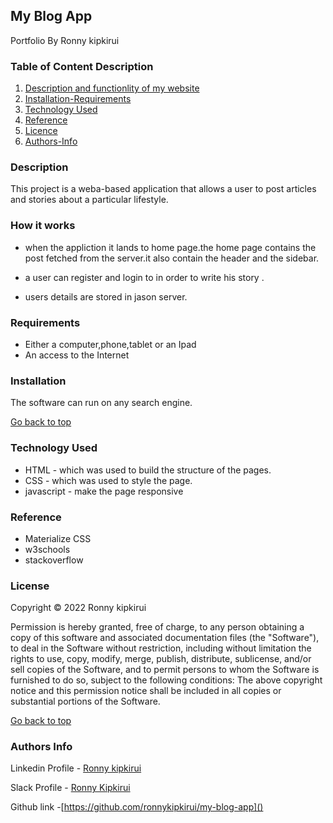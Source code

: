 ## My Blog App

Portfolio By Ronny kipkirui

### Table of Content Description

1. [Description and functionlity of my website]()
2. [Installation-Requirements]()
3. [Technology Used]()
4. [Reference]()
5. [Licence]()
6. [Authors-Info]()

### Description

This project is a weba-based application that allows a user to post articles and stories about a particular lifestyle.

### How it works

* when the appliction it lands to home page.the home page contains the post fetched from the server.it also contain the header and the sidebar.

* a user can register and login to in order to write his story .

* users details are stored in jason server.



### Requirements

* Either a computer,phone,tablet or an Ipad
* An access to the Internet

### Installation

The software can run on any search engine.

[Go back to top](go-back-to-top)

### Technology Used

* HTML - which was used to build the structure of the pages.
* CSS - which was used to style the page.
* javascript - make the page responsive

### Reference

* Materialize CSS
* w3schools
* stackoverflow

### License

Copyright © 2022 Ronny kipkirui

Permission is hereby granted, free of charge, to any person obtaining a copy of this software and associated documentation files (the "Software"), to deal in the Software without restriction, including without limitation the rights to use, copy, modify, merge, publish, distribute, sublicense, and/or sell copies of the Software, and to permit persons to whom the Software is furnished to do so, subject to the following conditions:
The above copyright notice and this permission notice shall be included in all copies or substantial portions of the Software.

[Go back to top](Go-Back-to-top)

### Authors Info

Linkedin Profile - [Ronny kipkirui]()

Slack Profile - [Ronny Kipkirui]()

Github link -[https://github.com/ronnykipkirui/my-blog-app]()
